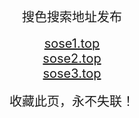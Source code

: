 <center>
<span style="font-size:20px">搜色搜索地址发布</span><br>
<br />
<span style="font-size:20px"><a href="https://sose1.top" target="_blank">sose1.top</a></span><br>
<span style="font-size:20px"><a href="https://sose2.top" target="_blank">sose2.top</a></span><br>
<span style="font-size:20px"><a href="https://sose3.top" target="_blank">sose3.top</a></span><br>

<br />
<span style="font-size:20px">收藏此页，永不失联！</span>
</center>
